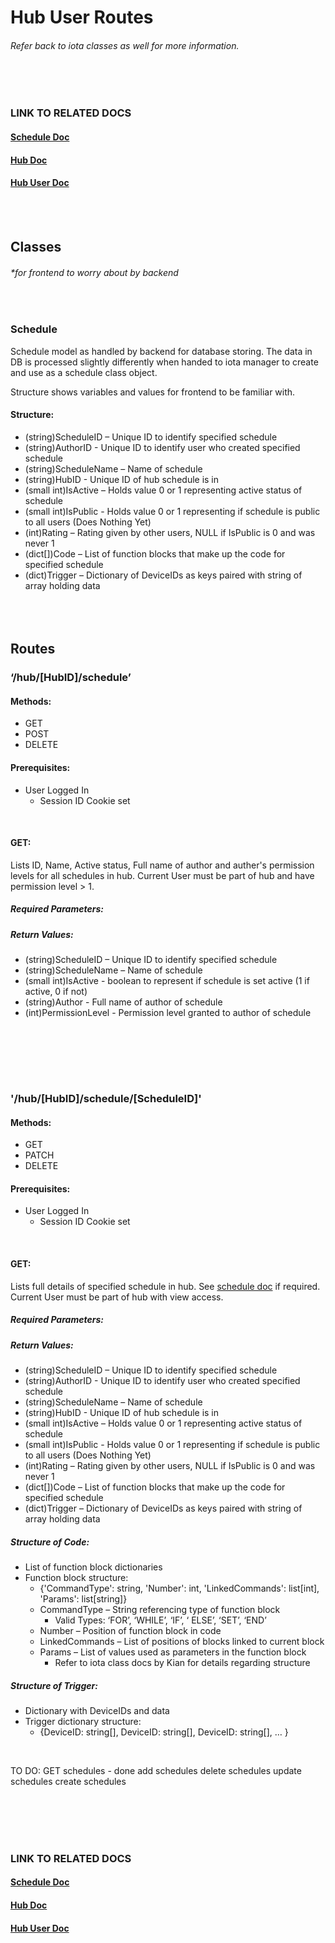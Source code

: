 # Hub User Routes
###### Refer back to iota classes as well for more information.
<br><br>

### LINK TO RELATED DOCS
#### [Schedule Doc](.../schedule/README.md)
#### [Hub Doc](../README.md)
#### [Hub User Doc](../user/README.md)
<br><br>

## Classes
###### *for frontend to worry about by backend
<br>

### Schedule

Schedule model as handled by backend for database storing. The data in DB is processed slightly differently when handed to iota manager to create and use as a schedule class object. 

Structure shows variables and values for frontend to be familiar with.

#### Structure:
-	(string)ScheduleID – Unique ID to identify specified schedule
-	(string)AuthorID - Unique ID to identify user who created specified schedule
-	(string)ScheduleName – Name of schedule
-   (string)HubID - Unique ID of hub schedule is in
-	(small int)IsActive – Holds value 0 or 1 representing active status of schedule
-	(small int)IsPublic - Holds value 0 or 1 representing if schedule is public to all users (Does Nothing Yet)
-	(int)Rating – Rating given by other users, NULL if IsPublic is 0 and was never 1
-	(dict[])Code – List of function blocks that make up the code for specified schedule
-	(dict)Trigger – Dictionary of DeviceIDs as keys paired with string of array holding data
<br><br><br><br>

## Routes

### ‘/hub/[HubID]/schedule’

#### Methods: 
-	GET
-	POST
-   DELETE

#### Prerequisites: 
-	User Logged In
    -	Session ID Cookie set
<br>

#### GET: 

Lists ID, Name, Active status, Full name of author and auther's permission levels for all schedules in hub.
Current User must be part of hub and have permission level > 1.

##### Required Parameters:

##### Return Values:
-	(string)ScheduleID – Unique ID to identify specified schedule
-	(string)ScheduleName – Name of schedule
-   (small int)IsActive - boolean to represent if schedule is set active (1 if active, 0 if not)
-   (string)Author - Full name of author of schedule
-   (int)PermissionLevel - Permission level granted to author of schedule
<br>

<br><br><br>

### '/hub/[HubID]/schedule/[ScheduleID]'

#### Methods:
-   GET
-   PATCH
-   DELETE

#### Prerequisites: 
-	User Logged In
    -	Session ID Cookie set
<br>

#### GET: 

Lists full details of specified schedule in hub.
See [schedule doc](.../schedule/README.md) if required.
Current User must be part of hub with view access.

##### Required Parameters:

##### Return Values:
-	(string)ScheduleID – Unique ID to identify specified schedule
-	(string)AuthorID - Unique ID to identify user who created specified schedule
-	(string)ScheduleName – Name of schedule
-   (string)HubID - Unique ID of hub schedule is in
-	(small int)IsActive – Holds value 0 or 1 representing active status of schedule
-	(small int)IsPublic - Holds value 0 or 1 representing if schedule is public to all users (Does Nothing Yet)
-	(int)Rating – Rating given by other users, NULL if IsPublic is 0 and was never 1
-	(dict[])Code – List of function blocks that make up the code for specified schedule
-	(dict)Trigger – Dictionary of DeviceIDs as keys paired with string of array holding data

##### Structure of Code:
-	List of function block dictionaries
-	Function block structure:
    -	{'CommandType': string, 'Number': int, 'LinkedCommands': list[int], 'Params': list[string]}
    -	CommandType – String referencing type of function block
        -	Valid Types: ‘FOR’, ‘WHILE’, ‘IF’, ‘ ELSE’, ‘SET’, ‘END’
    -	Number – Position of function block in code
    -   LinkedCommands – List of positions of blocks linked to current block
    -	Params – List of values used as parameters in the function block
        -	Refer to iota class docs by Kian for details regarding structure

##### Structure of Trigger:
-	Dictionary with DeviceIDs and data
-	Trigger dictionary structure:
    -	{DeviceID: string[], DeviceID: string[], DeviceID: string[], … }
<br>

TO DO:
GET schedules - done
add schedules
delete schedules
update schedules
create schedules

<br><br><br><br>

### LINK TO RELATED DOCS
#### [Schedule Doc](.../schedule/README.md)
#### [Hub Doc](../README.md)
#### [Hub User Doc](../user/README.md)
